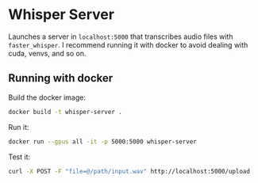 # Whisper Server

Launches a server in `localhost:5000` that transcribes audio files with `faster_whisper`. I recommend running it with docker to avoid dealing with cuda, venvs, and so on.

## Running with docker

Build the docker image:
``` sh
docker build -t whisper-server .
```

Run it:
``` sh
docker run --gpus all -it -p 5000:5000 whisper-server
```

Test it:
``` sh
curl -X POST -F "file=@/path/input.wav" http://localhost:5000/upload
```

